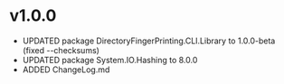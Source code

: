 ﻿# v1.0.0
- UPDATED package DirectoryFingerPrinting.CLI.Library to 1.0.0-beta (fixed --checksums)
- UPDATED package System.IO.Hashing to 8.0.0
- ADDED ChangeLog.md

